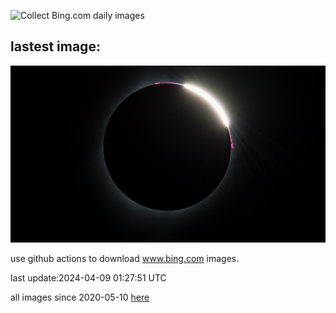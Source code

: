 ![Collect Bing.com daily images](https://github.com/counter2015/bing-daily-images/workflows/Collect%20Bing.com%20daily%20images/badge.svg)
## lastest image:
![](images/SolarEclipseOregon.jpg)

use github actions to download www.bing.com images.

last update:2024-04-09 01:27:51 UTC

all images since 2020-05-10 [here](https://github.com/counter2015/bing-daily-images/tree/master/images) 
